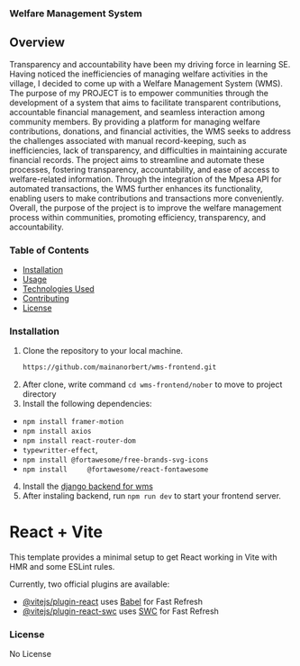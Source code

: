 ### Welfare Management System

## Overview

Transparency and accountability have been my driving force in learning SE. Having noticed the inefficiencies of managing welfare activities in the village, I decided to come up with a Welfare Management System (WMS). The purpose of my PROJECT is to empower communities through the development of a system that aims to facilitate transparent contributions, accountable financial management, and seamless interaction among community members. By providing a platform for managing welfare contributions, donations, and financial activities, the WMS seeks to address the challenges associated with manual record-keeping, such as inefficiencies, lack of transparency, and difficulties in maintaining accurate financial records. The project aims to streamline and automate these processes, fostering transparency, accountability, and ease of access to welfare-related information. Through the integration of the Mpesa API for automated transactions, the WMS further enhances its functionality, enabling users to make contributions and transactions more conveniently. Overall, the purpose of the project is to improve the welfare management process within communities, promoting efficiency, transparency, and accountability.
### Table of Contents

- [Installation](#installation)
- [Usage](#usage)
- [Technologies Used](#technologies-used)
- [Contributing](#contributing)
- [License](#license)

### Installation

1. Clone the repository to your local machine.
   ```sh
   https://github.com/mainanorbert/wms-frontend.git
 2. After clone, write command `cd wms-frontend/nober` to move to project directory
 3. Install the following dependencies:
 - `npm install framer-motion`
 - `npm install axios`
 - `npm install react-router-dom`
 - `typewritter-effect`,
 - `npm install @fortawesome/free-brands-svg-icons`
 - `npm install 	@fortawesome/react-fontawesome`
 4. Install the [django backend for wms](https://github.com/mainanorbert/Welfare_Management_System/tree/main)
 5. After instaling backend, run `npm run dev` to start your frontend server.
# React + Vite

This template provides a minimal setup to get React working in Vite with HMR and some ESLint rules.

Currently, two official plugins are available:

- [@vitejs/plugin-react](https://github.com/vitejs/vite-plugin-react/blob/main/packages/plugin-react/README.md) uses [Babel](https://babeljs.io/) for Fast Refresh
- [@vitejs/plugin-react-swc](https://github.com/vitejs/vite-plugin-react-swc) uses [SWC](https://swc.rs/) for Fast Refresh

### License
No License
